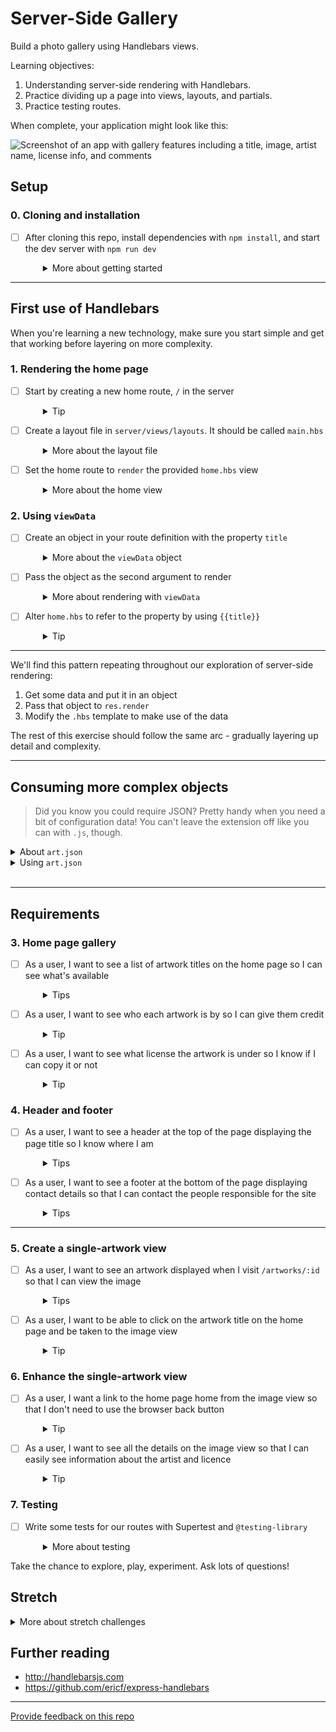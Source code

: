 # Server-Side Gallery

Build a photo gallery using Handlebars views.

Learning objectives:

1. Understanding server-side rendering with Handlebars.
2. Practice dividing up a page into views, layouts, and partials.
3. Practice testing routes.

When complete, your application might look like this:

![Screenshot of an app with gallery features including a title, image, artist name, license info, and comments](screenshot.png)

## Setup

### 0. Cloning and installation
- [ ] After cloning this repo, install dependencies with `npm install`, and start the dev server with `npm run dev`
  <details style="padding-left: 2em">
    <summary>More about getting started</summary>

    - To start the server: `npm start`
    - To debug the server (and have it reload with Nodemon after changes): `npm run dev`
    - To run the tests: `npm test`
  </details>

---

## First use of Handlebars

When you're learning a new technology, make sure you start simple and get that working before layering on more complexity.

### 1. Rendering the home page

- [ ] Start by creating a new home route, `/` in the server
  <details style="padding-left: 2em">
    <summary>Tip</summary> 
    
    Make sure it's working by having it send something like `res.send('Hello, world!')`
  </details>

- [ ] Create a layout file in `server/views/layouts`. It should be called `main.hbs`
  <details style="padding-left: 2em">
    <summary>More about the layout file</summary>

    - Express Handlebars requires a default layout in order to render templates, and unless we've customised the configuration, the name should be `main.hbs`
    - See [the docs](https://github.com/ericf/express-handlebars) for more on layouts
    - It should look just like a standard HTML page, but with `{{{body}}}` between the `<body></body>` tags (notice there are **three** sets of curly braces there, not two)!
    - You can include whatever CSS you like: perhaps [Skeleton](https://cdnjs.com/libraries/skeleton) from a CDN if you just want a quick start?
  </details>

- [ ] Set the home route to `render` the provided `home.hbs` view
  <details style="padding-left: 2em">
    <summary>More about the home view</summary>

    - We've provided a single `home.hbs` template in the views folder. Instead of `res.send`, now use `res.render` to render `home.hbs` template when anyone visits the `/` route
    - When we reload the page, we should see the text change to, 'Hello, templates!'
  </details>

### 2. Using `viewData`

- [ ] Create an object in your route definition with the property `title`
  <details style="padding-left: 2em">
    <summary>More about the <code>viewData</code> object</summary>

    ```js
    const viewData = {
      title: 'Gallery',
    }
    ```
  </details>

- [ ] Pass the object as the second argument to render
  <details style="padding-left: 2em">
    <summary>More about rendering with <code>viewData</code></summary>

    ```js
    const template = 'home'
    res.render(template, viewData)
    ```
  </details>

- [ ] Alter `home.hbs` to refer to the property by using `{{title}}`
  <details style="padding-left: 2em">
    <summary>Tip</summary>

    Maybe put it inside `<h1></h1>` tags?

    Reload the page. Does it work?
  </details>

---

We'll find this pattern repeating throughout our exploration of server-side rendering:

  1. Get some data and put it in an object
  1. Pass that object to `res.render`
  1. Modify the `.hbs` template to make use of the data
  
The rest of this exercise should follow the same arc - gradually layering up detail and complexity.

---

## Consuming more complex objects

> Did you know you could require JSON? Pretty handy when you need a bit of configuration data! You can't leave the extension off like you can with `.js`, though.

<details>
  <summary>About <code>art.json</code></summary>

  We want you to explore and understand template rendering today, so we've provided you with data to work with. It's an array of objects brought into the program using `require`. Each object represents a piece of art.

  The each object in the array is structured like this:

  ```js
  {
    "id": 1,
    "title": "Kea in Flight",
    "comments": [
      "Very arty."
    ],
    "artwork": "images/kea.jpg",
    "artist": {
      "name": "Ben",
      "url": "https://www.flickr.com/photos/seabirdnz/"
    },
    "license": {
      "name": "CC BY-ND 2.0",
      "url": "https://creativecommons.org/licenses/by-nd/2.0/"
    }
  },
  ```
</details>

<details>
  <summary>Using <code>art.json</code></summary>

  Any time you want to use this data, you can include `const art = require('./data/art.json')` at the top of the file you want to use it in. Remember, `art` is an **array** and Handlebars expects you to pass it an **object**, so you might need to do something like this:

  ```js
  const viewData = {
    title: 'Gallery',
    art: art,
  }
  ```
</details>
<br />

---

## Requirements

### 3. Home page gallery
- [ ] As a user, I want to see a list of artwork titles on the home page so I can see what's available
  <details style="padding-left: 2em">
    <summary>Tips</summary>

    - Remember, we can do something for each element in the `art` array using `{{#each}}`
    - We suggest using an unordered list, where each artwork titles could be listed using `<li>{{title}}</li>`
  </details>

- [ ] As a user, I want to see who each artwork is by so I can give them credit
  <details style="padding-left: 2em">
    <summary>Tip</summary>

    Since we already have the title, this should be pretty easy! Do the same thing for the license. (You could even make it a link if you like: the URL property is also included.)
  </details>

- [ ] As a user, I want to see what license the artwork is under so I know if I can copy it or not
  <details style="padding-left: 2em">
    <summary>Tip</summary>

    This `{{#each}}` block is getting a bit complicated. Let's add a partial! The `{{#each}}` will stay the same, but you'll move all the code inside it to the partial file (`artwork-summary.hbs`, for example).
  </details>

### 4. Header and footer
- [ ] As a user, I want to see a header at the top of the page displaying the page title so I know where I am
  <details style="padding-left: 2em">
    <summary>Tips</summary>

    - We **could** "hard-code" this in the template, but to keep our design flexible let's use a partial and we can include a `title` property on every data object we pass to `res.render`
    - Create a `header.hbs` partial. Make it look however you like, but be sure it has a `{{title}}` in there somewhere
  </details>

- [ ] As a user, I want to see a footer at the bottom of the page displaying contact details so that I can contact the people responsible for the site
  <details style="padding-left: 2em">
    <summary>Tips</summary>

    - Repetition can be a wonderful thing. Create a `footer.hbs` partial and include it in your home template
    - Hint: Use the `header` and `footer` partials from the `main.hbs` layout file, and they'll be used for every template view you create from now on
  </details>

---

### 5. Create a single-artwork view

- [ ] As a user, I want to see an artwork displayed when I visit `/artworks/:id` so that I can view the image
  <details style="padding-left: 2em">
    <summary>Tips</summary>

    - Create `artworks.hbs`. It doesn't have to be complicated: just a single `img` tag with its `src` attribute set to `{{artwork}}` will do nicely
    - Create a new route in server.js. In the route, you'll need to find the correct artwork using `req.params.id`. Hint: `art.find()` (see [MDN](https://developer.mozilla.org/en/docs/Web/JavaScript/Reference/Global_Objects/Array/find))
    - Send the artwork to the `res.render()` call
  </details>

- [ ] As a user, I want to be able to click on the artwork title on the home page and be taken to the image view
  <details style="padding-left: 2em">
    <summary>Tip</summary>

    Time to link it up! In our `artwork-summary.hbs` (or whatever we called it) partial, turn the artwork title into a link. We'll need to make use of the `id` property of the artwork object to build our links.
  </details>

### 6. Enhance the single-artwork view

- [ ] As a user, I want a link to the home page home from the image view so that I don't need to use the browser back button
  <details style="padding-left: 2em">
    <summary>Tip</summary>

    Here's another good partial opportunity! What we need is a simple partial that can be inserted anytime we need a link to the home page.
  </details>

- [ ] As a user, I want to see all the details on the image view so that I can easily see information about the artist and licence
  <details style="padding-left: 2em">
    <summary>Tip</summary>

    Although we don't strictly need to create another partial here, it might be a good opportunity to practice. We can even do partials **within** partials! For example, we could use a `comment.hbs` partial for each element in the `comments` array, and use that from an `artwork-details.hbs` partial.
  </details>

### 7. Testing

- [ ] Write some tests for our routes with Supertest and `@testing-library`
  <details style="padding-left: 2em">
    <summary>More about testing</summary>

    - These testing libraries have already been installed
    - Create a `server.test.js` and test away!
    - In particular, testing both sides of any `{{#if}}`s we have, and that our `{{#each}}`s loop correctly, would be a great start!
  </details>

Take the chance to explore, play, experiment. Ask lots of questions!

## Stretch

<details>
  <summary>More about stretch challenges</summary>

  - Including the title in the data object passed to `res.render` each time works ok, but what if some developer in the future forgets to pass it? It'd be great if there was some way in the template of providing a default title... maybe there's a way using the `{{#if}}` helper?
  - We could shift the data access of our `art` object to a `data.js` file, and only export utility functions with names like `getAll` and `getById(1)`
  - Did you know you can define your own Handlebars helpers, like `{{#if}}` and `{{#each}}`? Try writing a simple helper that (for example) truncates numbers to display only two decimal places
</details>

## Further reading

- http://handlebarsjs.com
- https://github.com/ericf/express-handlebars

---
[Provide feedback on this repo](https://docs.google.com/forms/d/e/1FAIpQLSfw4FGdWkLwMLlUaNQ8FtP2CTJdGDUv6Xoxrh19zIrJSkvT4Q/viewform?usp=pp_url&entry.1958421517=server-side-rendering)
